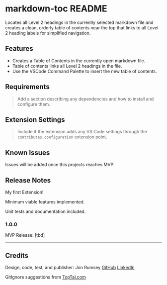 # markdown-toc README

Locates all Level 2 headings in the currently selected markdown file and creates a clean, orderly table of contents near the top that links to all Level 2 heading labels for simplified navigation.

## Features

- Creates a Table of Contents in the currently open markdown file.
- Table of contents links all Level 2 headings in the file.
- Use the VSCode Command Palette to insert the new table of contents.

## Requirements

> Add a section describing any dependencies and how to install and configure them.

## Extension Settings

> Include if the extension adds any VS Code settings through the `contributes.configuration` extension point.

## Known Issues

Issues will be added once this projects reaches MVP.

## Release Notes

My first Extension!

Minimum viable features implemented.

Unit tests and documentation included.

### 1.0.0

MVP Release: [tbd]

---

## Credits

Design, code, test, and publisher: Jon Rumsey [GitHub](https://github.com/nojronatron) [LinkedIn](https://www.linkedin.com/in/jonathan-rumsey-wa)

GitIgnore suggestions from [TopTal.com](https://www.toptal.com/developers/gitignore/api/visualstudiocode)
